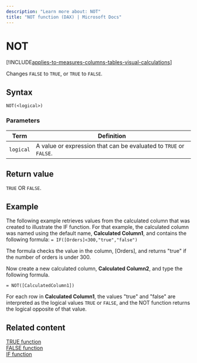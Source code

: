 ```yaml
---
description: "Learn more about: NOT"
title: "NOT function (DAX) | Microsoft Docs"
---
```

# NOT

[!INCLUDE[applies-to-measures-columns-tables-visual-calculations](includes/applies-to-measures-columns-tables-visual-calculations.md)]

Changes `FALSE` to `TRUE`, or `TRUE` to `FALSE`.  
  
## Syntax  
  
```dax
NOT(<logical>)  
```
  
### Parameters  
  
|Term|Definition|  
|--------|--------------|  
|`logical`|A value or expression that can be evaluated to `TRUE` or `FALSE`.|  
  
## Return value

`TRUE` OR `FALSE`.  
  
## Example

The following example retrieves values from the calculated column that was created to illustrate the IF function. For that example, the calculated column was named using the default name, **Calculated Column1**, and contains the following formula: `= IF([Orders]<300,"true","false")`  
  
The formula checks the value in the column, [Orders], and returns "true" if the number of orders is under 300.  
  
Now create a new calculated column, **Calculated Column2**, and type the following formula.  
  
```dax
= NOT([CalculatedColumn1])  
```

For each row in **Calculated Column1**, the values "true" and "false" are interpreted as the logical values `TRUE` or `FALSE`, and the NOT function returns the logical opposite of that value.  
  
## Related content

[TRUE function](true-function-dax.md)  
[FALSE function](false-function-dax.md)  
[IF function](if-function-dax.md)  
